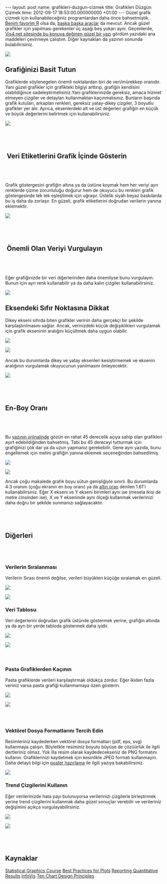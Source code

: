 --- layout: post name: grafikleri-duzgun-cizmek title: Grafikleri Düzgün Çizmek time: 2012-09-17 18:53:00.000000000 +01:00 ---
Güzel grafik çizmek için kullanabileceğiniz programlardan daha önce bahsetmiştik. [Benim favorim R](http://www.asuyatuyolar.org/2012/06/excel-kullanmadan-hzl-grafik-hazrlama-r.html) olsa da, [başka başka araçlar](http://www.asuyatuyolar.org/2012/06/excel-kullanmadan-guzel-grafik-hazrlama.html) da mevcut. Ancak güzel grafikler için yapılması gerekenler üç aşağı beş yukarı aynı.
Geçenlerde, [Vis4.net sitesinde bu konuya değinen güzel bir yazı](http://vis4.net/blog/posts/doing-the-line-charts-right/) gördüm yazıdaki ana maddeleri çevirmeye çalıştım. Diğer kaynakları da yazının sonunda bulabilirisiniz.

[![](http://1.bp.blogspot.com/-1PQ7vLoMqa8/T-XVdxv8M3I/AAAAAAAABlU/WBO_BuYXrIc/s320/excel_line_graph.png)](http://1.bp.blogspot.com/-1PQ7vLoMqa8/T-XVdxv8M3I/AAAAAAAABlU/WBO_BuYXrIc/s1600/excel_line_graph.png)

Grafiğinizi Basit Tutun
-----------------------

Grafiklerde söylenegelen önemli noktalardan biri de veri/mürekkep oranıdır. Yani güzel grafikler için grafikteki bilgiyi arttırıp, grafiğin kendisini olabildiğince sadeleştirmelisiniz.Yani grafiklerinizde gereksiz, amaca hizmet etmeyen çizgiler ve detayları kullanmaktan kaçınmalısınız. Bunların başında grafik kutuları, arkaplan renkleri, gereksiz yatay-dikey çizgiler, 3 boyutlu grafikler yer alır. Ayrıca, eksenlerdeki alt ve üst değerleri grafiğin en küçük ve büyük değerlerini belirtmek için kullanabilirsiniz.

[![](http://1.bp.blogspot.com/-0CH5MHiMJnM/UFZFrciFfMI/AAAAAAAAB2Q/W8_yMFrfzUs/s1600/line-chart1.png)](http://1.bp.blogspot.com/-0CH5MHiMJnM/UFZFrciFfMI/AAAAAAAAB2Q/W8_yMFrfzUs/s1600/line-chart1.png)

 
-

 Veri Etiketlerini Grafik İçinde Gösterin
-----------------------------------------

 
-

Grafik göstergesini grafiğin altına ya da üstüne koymak hem her veriyi ayrı renklerde çizme zorunluluğu doğurur hem de okuyucu bu renkleri grafik göstergesinde tek tek eşleştimek için uğraşır. Üstelik siyah beyaz baskılarda bu iş daha da zorlaşır. En güzeli, grafik etiketlerini doğrudan verilerin yanına eklemektir.

[![](http://3.bp.blogspot.com/-ry9g7wlsR1E/UFZIYVk3nCI/AAAAAAAAB3A/uTKIi5usAuk/s1600/line-chart2.png)](http://3.bp.blogspot.com/-ry9g7wlsR1E/UFZIYVk3nCI/AAAAAAAAB3A/uTKIi5usAuk/s1600/line-chart2.png)

 
-

 Önemli Olan Veriyi Vurgulayın
------------------------------

 
-

Eğer grafiğinizde bir veri diğerlerinden daha önemliyse bunu vurgulayın. Bunun için ayrı renk kullanabilir ya da daha kalın çizgiler kullanabilirsiniz.

[![](http://4.bp.blogspot.com/-XzFZQf7g18M/UFZJBTXoHjI/AAAAAAAAB3I/tEeKvtbeXwA/s1600/line-chart3.png)](http://4.bp.blogspot.com/-XzFZQf7g18M/UFZJBTXoHjI/AAAAAAAAB3I/tEeKvtbeXwA/s1600/line-chart3.png)

Eksendeki Sıfır Noktasına Dikkat
--------------------------------

Dikey ekseni sıfırda biten grafikler verinin daha gerçekçi bir şekilde karşılaştırılmasını sağlar. Ancak, verinizdeki küçük değişiklikleri vurgulamak için grafik ekseninin aralığını küçültmek daha uygun olabilir.

[![](http://2.bp.blogspot.com/-K3s2Pp6oGP8/UFZLDaIaaCI/AAAAAAAAB3Q/4w8DgPEVQVM/s1600/line-chart4.png)](http://2.bp.blogspot.com/-K3s2Pp6oGP8/UFZLDaIaaCI/AAAAAAAAB3Q/4w8DgPEVQVM/s1600/line-chart4.png)

[![](http://2.bp.blogspot.com/-xnph1RBOUyg/UFZLJ6O49hI/AAAAAAAAB3Y/wPCWicYbOuY/s1600/line-chart5.png)](http://2.bp.blogspot.com/-xnph1RBOUyg/UFZLJ6O49hI/AAAAAAAAB3Y/wPCWicYbOuY/s1600/line-chart5.png) 

Ancak bu durumlarda dikey ve yatay eksenleri kesiştirmemek ve eksenin aralığının vurgulamak okuyucunun yanılmasını önleyecektir.

[![](http://2.bp.blogspot.com/-S1dcKy8RkhA/UFZM3DYjlZI/AAAAAAAAB3g/O4O9Z_pq2qQ/s1600/line-chart6.png)](http://2.bp.blogspot.com/-S1dcKy8RkhA/UFZM3DYjlZI/AAAAAAAAB3g/O4O9Z_pq2qQ/s1600/line-chart6.png)

 
-

En-Boy Oranı
------------

 
-

Bu [yazının orjinalinde](http://vis4.net/blog/posts/doing-the-line-charts-right/) gözün en rahat 45 derecelik açıya sahip olan grafikleri ayırt edebildiğinden bahsetmiş. Tabi bu 45 dereceyi tutturmak için grafiğinizi çok dar ya da uzun yapmanız gerekebilir. Gene aynı yazıda, bunu engellemek için metini grafiğin yanına eklemek seçeneğinden bahsedilmiş.

[![](http://3.bp.blogspot.com/-2q_mnSvtwYQ/UFZNgA37T8I/AAAAAAAAB3o/mgfE3tNBQ0Y/s1600/line-chart7.png)](http://3.bp.blogspot.com/-2q_mnSvtwYQ/UFZNgA37T8I/AAAAAAAAB3o/mgfE3tNBQ0Y/s1600/line-chart7.png)

[![](http://1.bp.blogspot.com/-pkpL6Ye5qUo/UFZNrthpFZI/AAAAAAAAB3w/hyV8ydD2cSo/s1600/line-chart8.png)](http://1.bp.blogspot.com/-pkpL6Ye5qUo/UFZNrthpFZI/AAAAAAAAB3w/hyV8ydD2cSo/s1600/line-chart8.png)

Ancak çoğu makalede grafık boyu sütun genişliğiyle sınırlı. Bu durumlarda 4:3 oranını (çoğu ekranın en boy oranı) ya da [altın oran](http://tr.wikipedia.org/wiki/Alt%C4%B1n_oran) denilen 1.61'i kullanabilirsiniz. Eğer X ekseni ve Y ekseni birimleri aynı ise (mesela ikisi de metre cinsinden ise), X ve Y ekseninde aynı ölçeği kullanmak verilerinizi daha doğru bir şekilde sunmanızı sağlayacaktır.

 
-

Diğerleri
---------

 
-

### Verilerin Sıralanması

Verilerin Sırası önemli değilse, verileri büyükten küçüğe sıralamak en güzeli.

[![](http://4.bp.blogspot.com/-Ma6Aq9bLcus/UFdNd-UZgEI/AAAAAAAAB4g/fUBgfZSICLU/s320/sirasiz.png)](http://4.bp.blogspot.com/-Ma6Aq9bLcus/UFdNd-UZgEI/AAAAAAAAB4g/fUBgfZSICLU/s1600/sirasiz.png)

[![](http://2.bp.blogspot.com/-qdJBpkIJgZc/UFdNiNhnoyI/AAAAAAAAB4o/D84cQvFrzj8/s320/sirali.png)](http://2.bp.blogspot.com/-qdJBpkIJgZc/UFdNiNhnoyI/AAAAAAAAB4o/D84cQvFrzj8/s1600/sirali.png)

### Veri Tablosu

Veri değerlerini doğrudan grafik üstünde göstermek yerine, grafiğin altında ya da ayrı bir yerde tabloda göstermek daha iyidir.

[![](http://1.bp.blogspot.com/-r9AgKpqsboA/UFdOWB_HzwI/AAAAAAAAB4w/hmNdoM4sWHM/s320/data_label.png)](http://1.bp.blogspot.com/-r9AgKpqsboA/UFdOWB_HzwI/AAAAAAAAB4w/hmNdoM4sWHM/s1600/data_label.png)

[![](http://1.bp.blogspot.com/-HL8HoqjhdjY/UFdOZfv1J4I/AAAAAAAAB44/afJhWE6jpkE/s320/data_table.png)](http://1.bp.blogspot.com/-HL8HoqjhdjY/UFdOZfv1J4I/AAAAAAAAB44/afJhWE6jpkE/s1600/data_table.png)

####  

### Pasta Grafiklerden Kaçının

Pasta grafiklerde verileri karşılaştırmak oldukça zordur. Eğer ikiden fazla veriniz varsa pasta grafiği kullanmamaya özen gösterin.

[![](http://4.bp.blogspot.com/-OuS5gy1Fjgk/UFdP8yxFYPI/AAAAAAAAB5A/G7T3_MyBfF0/s320/pasta.png)](http://4.bp.blogspot.com/-OuS5gy1Fjgk/UFdP8yxFYPI/AAAAAAAAB5A/G7T3_MyBfF0/s1600/pasta.png)

[![](http://1.bp.blogspot.com/-X0ie2MbF3pk/UFdQAb2pzKI/AAAAAAAAB5I/fSn8zJpwhj8/s320/sutun.png)](http://1.bp.blogspot.com/-X0ie2MbF3pk/UFdQAb2pzKI/AAAAAAAAB5I/fSn8zJpwhj8/s1600/sutun.png)

###  

### Vektörel Dosya Formatlarını Tercih Edin

Resimleriniz kaydederken vektörel dosya formatları (pdf, eps, svg) kullanmaya çalışın. Böylelikle resiminiz boyutu büyüse de çözüürlük ile ilgili dertleriniz olmaz. Yok illa resim olarak kaydedecekseniz de PNG formatını kullanın. Grafiklerinizi kaydetmek için kesinlikle JPEG formatı kullanmayın. Daha detaylı bilgi için [poster hazırlama](http://www.asuyatuyolar.org/2011/04/powerpoint-ile-akademik-poster-hazrlama.html) ile ilgili yazıya bakabilirsiniz.

[![](http://www.dailycupoftech.com/wp-content/uploads/2009/08/jpg-vs-png2.png)](http://www.dailycupoftech.com/wp-content/uploads/2009/08/jpg-vs-png2.png)

### Trend Çizgilerini Kullanın

Eğer verilerinizde hata payı bulunuyorsa verilerinizi çizgilerle birleştirmek yerine trend çizgilerini kullanmak daha güzel sonuçlar verebilir ve verileriniz değişimini açıkça vurgulayabilirsiniz.

[![](http://1.bp.blogspot.com/-MPpsPgKf_uc/UFdcuUYtWZI/AAAAAAAAB54/ozsqe1B2LQU/s320/trendsiz.png)](http://1.bp.blogspot.com/-MPpsPgKf_uc/UFdcuUYtWZI/AAAAAAAAB54/ozsqe1B2LQU/s1600/trendsiz.png)

[![](http://4.bp.blogspot.com/-h0OC7dJSguY/UFdcxVSaDeI/AAAAAAAAB6A/FlkJWmFuprc/s320/trendli.png)](http://4.bp.blogspot.com/-h0OC7dJSguY/UFdcxVSaDeI/AAAAAAAAB6A/FlkJWmFuprc/s1600/trendli.png)

 
-

Kaynaklar
---------

[Statistical Graphics Course](http://biostat.mc.vanderbilt.edu/wiki/Main/StatGraphCourse)
[Best Practices for Plots](http://stats.stackexchange.com/questions/396/what-best-practices-should-i-follow-when-preparing-plots)
[Reporting Quantitative Results](http://virg.vanderbilt.edu/AssessmentPlans/Results/Reporting_Results_Quantitative.aspx)
[InfoVis](http://www.infovis.net/printMag.php?lang=2&num=158)
[Ten Chart Design Principles](http://peltiertech.com/WordPress/ten-chart-design-principles-guest-post/)
